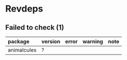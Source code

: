 # Revdeps

## Failed to check (1)

|package     |version |error |warning |note |
|:-----------|:-------|:-----|:-------|:----|
|animalcules |?       |      |        |     |

